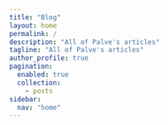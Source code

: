 ```yaml
---
title: "Blog"
layout: home
permalink: /
description: "All of Palve's articles"
tagline: "All of Palve's articles"
author_profile: true
pagination:
  enabled: true
  collection:
    - posts
sidebar:
  nav: "home"
---
```

